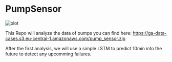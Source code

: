 # PumpSensor

![plot](https://github.com/JanderHungrige/PumpSensor/tree/main/images/rsz_overview_1.png?raw=true)

This Repo will analyze the data of pumps you can find here: https://ga-data-cases.s3.eu-central-1.amazonaws.com/pump_sensor.zip

After the first analysis, we will use a simple LSTM to predict 10min into the future to detect any upcomming failures.

